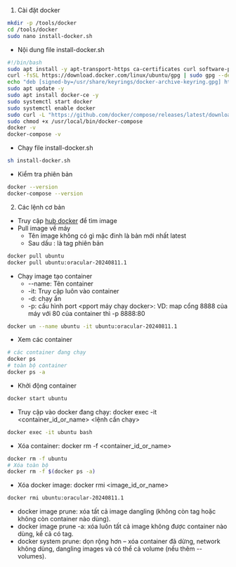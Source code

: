 1. Cài đặt docker


``` sh
mkdir -p /tools/docker
cd /tools/docker
sudo nano install-docker.sh
```

- Nội dung file install-docker.sh

``` install-docker.sh
#!/bin/bash
sudo apt install -y apt-transport-https ca-certificates curl software-properties-common
curl -fsSL https://download.docker.com/linux/ubuntu/gpg | sudo gpg --dearmor -o /usr/share/keyrings/docker-archive-keyring.gpg
echo "deb [signed-by=/usr/share/keyrings/docker-archive-keyring.gpg] https://download.docker.com/linux/ubuntu $(lsb_release -cs) stable" | sudo tee /etc/apt/sources.list.d/docker.list > /dev/null
sudo apt update -y
sudo apt install docker-ce -y
sudo systemctl start docker
sudo systemctl enable docker
sudo curl -L "https://github.com/docker/compose/releases/latest/download/docker-compose-$(uname -s)-$(uname -m)" -o /usr/local/bin/docker-compose
sudo chmod +x /usr/local/bin/docker-compose
docker -v
docker-compose -v
```

- Chạy file install-docker.sh

``` sh
sh install-docker.sh
```

- Kiểm tra phiên bản

``` sh
docker --version
docker-compose --version
```

2. Các lệnh cơ bản

- Truy cập [hub docker](https://hub.docker.com/) để tìm image
- Pull image về máy
  - Tên image không có gì mặc đinh là bản mới nhất latest
  - Sau dấu : là tag phiên bản

``` sh
docker pull ubuntu
docker pull ubuntu:oracular-20240811.1
```

- Chạy image tạo container
  - --name: Tên container
  - -it: Truy cập luôn vào container
  - -d: chạy ẩn
  - -p: cấu hình port <pport máy chạy docker>:<port trong container> VD: map cổng 8888 của máy với 80 của container thì -p 8888:80

``` sh
docker un --name ubuntu -it ubuntu:oracular-20240811.1
```

- Xem các container

``` sh
# các container đang chạy
docker ps
# toàn bộ container
docker ps -a
```

- Khởi động container

``` sh
docker start ubuntu
```

- Truy cập vào docker đang chạy: docker exec -it <container_id_or_name> <lệnh cần chạy>

``` sh
docker exec -it ubuntu bash
```

- Xóa container: docker rm -f <container_id_or_name>

``` sh
docker rm -f ubuntu
# Xóa toàn bộ
docker rm -f $(docker ps -a)
```

- Xóa docker image: docker rmi <image_id_or_name>

``` sh
docker rmi ubuntu:oracular-20240811.1
```
- docker image prune: xóa tất cả image dangling (không còn tag hoặc không còn container nào dùng).
- docker image prune -a: xóa luôn tất cả image không được container nào dùng, kể cả có tag.
- docker system prune: dọn rộng hơn – xóa container đã dừng, network không dùng, dangling images và có thể cả volume (nếu thêm --volumes).